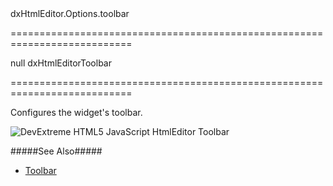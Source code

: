 <!--id-->dxHtmlEditor.Options.toolbar<!--/id-->
===========================================================================
<!--default-->null<!--/default-->
<!--type-->dxHtmlEditorToolbar<!--/type-->
===========================================================================

<!--shortDescription-->
Configures the widget's toolbar.
<!--/shortDescription-->

<!--fullDescription-->
![DevExtreme HTML5 JavaScript HtmlEditor Toolbar](Content/images/doc/19_2/htmlEditor/visual_elements/toolbar.png)

#####See Also#####
- [Toolbar](/Documentation/Guide/Widgets/HtmlEditor/Toolbar/Built-In_Controls/)
<!--/fullDescription-->